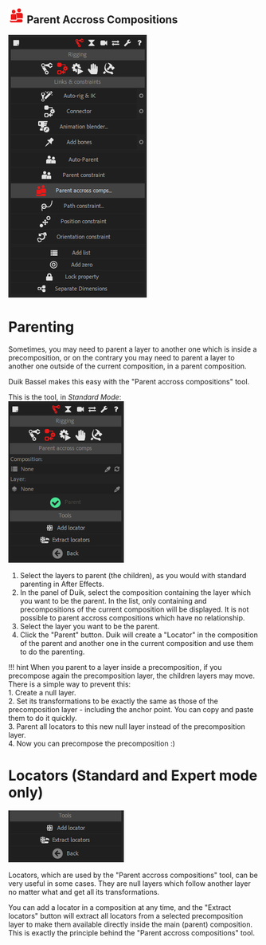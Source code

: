 ## ![parent icon](img/duik-icons/parentcomp-icon-r.png) Parent Accross Compositions

![parent across comp](img\duik-screenshots\S-Rigging\S-Rigging-Links&Constraints\ParentAcrossComp.PNG)

# Parenting

Sometimes, you may need to parent a layer to another one which is inside a precomposition, or on the contrary you may need to parent a layer to another one outside of the current composition, in a parent composition.

Duik Bassel makes this easy with the "Parent accross compositions" tool.

This is the tool, in *Standard Mode*:  
![Parent across comp panel ](img/duik-screenshots/S-Rigging/S-Rigging-Links&Constraints/ParentAcrossComp-optn.PNG)

1. Select the layers to parent (the children), as you would with standard parenting in After Effects.
2. In the panel of Duik, select the composition containing the layer which you want to be the parent. In the list, only containing and precompositions of the current composition will be displayed. It is not possible to parent accross compositions which have no relationship.
3. Select the layer you want to be the parent.
4. Click the "Parent" button. Duik will create a "Locator" in the composition of the parent and another one in the current composition and use them to do the parenting.

!!! hint
     When you parent to a layer inside a precomposition, if you precompose again the precomposition layer, the children layers may move. There is a simple way to prevent this:  
    1. Create a null layer.  
    2. Set its transformations to be exactly the same as those of the precomposition layer - including the anchor point. You can copy and paste them to do it quickly.  
    3. Parent all locators to this new null layer instead of the precomposition layer.  
    4. Now you can precompose the precomposition :)

# Locators (Standard and Expert mode only)

![Parent across comp locator ](img/duik-screenshots/S-Rigging/S-Rigging-Links&Constraints/ParentAcrossComp-locator.png)

Locators, which are used by the "Parent accross compositions" tool, can be very useful in some cases. They are null layers which follow another layer no matter what and get all its transformations.

You can add a locator in a composition at any time, and the "Extract locators" button will extract all locators from a selected precomposition layer to make them available directly inside the main (parent) composition. This is exactly the principle behind the "Parent accross compositions" tool.
